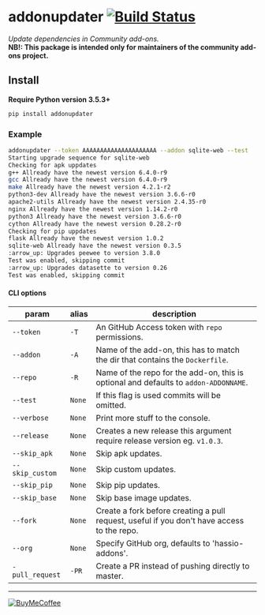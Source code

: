 # addonupdater [![Build Status](https://travis-ci.com/ludeeus/addonupdater.svg?branch=master)](https://travis-ci.com/ludeeus/addonupdater)

_Update dependencies in Community add-ons._  
**NB!: This package is intended only for maintainers of the community add-ons project.**

## Install

**Require Python version 3.5.3+**

```bash
pip install addonupdater
```

### Example

```bash
addonupdater --token AAAAAAAAAAAAAAAAAAAAA --addon sqlite-web --test
Starting upgrade sequence for sqlite-web
Checking for apk uppdates
g++ Allready have the newest version 6.4.0-r9
gcc Allready have the newest version 6.4.0-r9
make Allready have the newest version 4.2.1-r2
python3-dev Allready have the newest version 3.6.6-r0
apache2-utils Allready have the newest version 2.4.35-r0
nginx Allready have the newest version 1.14.2-r0
python3 Allready have the newest version 3.6.6-r0
cython Allready have the newest version 0.28.2-r0
Checking for pip uppdates
flask Allready have the newest version 1.0.2
sqlite-web Allready have the newest version 0.3.5
:arrow_up: Upgrades peewee to version 3.8.0
Test was enabled, skipping commit
:arrow_up: Upgrades datasette to version 0.26
Test was enabled, skipping commit
```

#### CLI options

param | alias | description
-- | -- | --
`--token` | `-T` | An GitHub Access token with `repo` permissions.
`--addon` | `-A` | Name of the add-on, this has to match the dir that contains the `Dockerfile`.
`--repo` | `-R` | Name of the repo for the add-on, this is optional and defaults to `addon-ADDONNAME`.
`--test` | `None` | If this flag is used commits will be omitted.
`--verbose` | `None` | Print more stuff to the console.
`--release` | `None` | Creates a new release this argument require release version eg. `v1.0.3`.
`--skip_apk` | `None` | Skip apk updates.
`--skip_custom` | `None` | Skip custom updates.
`--skip_pip` | `None` | Skip pip updates.
`--skip_base` | `None` | Skip base image updates.
`--fork` | `None` | Create a fork before creating a pull request, useful if you don't have access to the repo.
`--org` | `None` | Specify GitHub org, defaults to 'hassio-addons'.
`-pull_request` | `-PR` | Create a PR instead of pushing directly to master.

***

[![BuyMeCoffee](https://camo.githubusercontent.com/cd005dca0ef55d7725912ec03a936d3a7c8de5b5/68747470733a2f2f696d672e736869656c64732e696f2f62616467652f6275792532306d6525323061253230636f666665652d646f6e6174652d79656c6c6f772e737667)](https://www.buymeacoffee.com/ludeeus)